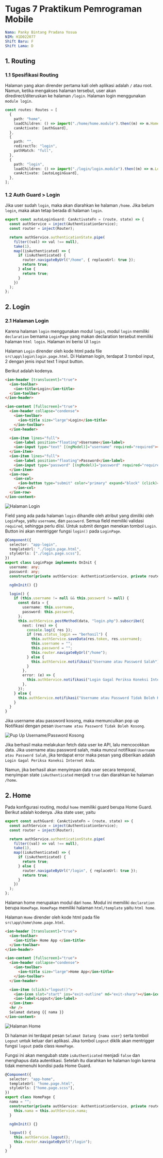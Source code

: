 # Tugas 7 Praktikum Pemrograman Mobile

```yml
Nama: Panky Bintang Pradana Yosua
NIM: H1D022077
Shift Baru: F
Shift Lama: D
```

## 1. Routing

### 1.1 Spesifikasi Routing

Halaman yang akan dirender pertama kali oleh aplikasi adalah `/` atau root. Namun, ketika mengakses halaman tersebut, user akan diredirect/diteruskan ke halaman `/login`. Halaman login menggunakan `module login`.

```ts
const routes: Routes = [
  {
    path: "home",
    loadChildren: () => import("./home/home.module").then((m) => m.HomePageModule),
    canActivate: [authGuard],
  },
  {
    path: "",
    redirectTo: "login",
    pathMatch: "full",
  },
  {
    path: "login",
    loadChildren: () => import("./login/login.module").then((m) => m.LoginPageModule),
    canActivate: [autoLoginGuard],
  },
];
```

### 1.2 Auth Guard > Login

Jika user sudah `login`, maka akan diarahkan ke halaman `/home`. Jika belum `login`, maka akan tetap berada di halaman `login`.

```ts
export const autoLoginGuard: CanActivateFn = (route, state) => {
  const authService = inject(AuthenticationService);
  const router = inject(Router);

  return authService.authenticationState.pipe(
    filter((val) => val !== null),
    take(1),
    map((isAuthenticated) => {
      if (isAuthenticated) {
        router.navigateByUrl("/home", { replaceUrl: true });
        return true;
      } else {
        return true;
      }
    })
  );
};
```

## 2. Login

### 2.1 Halaman Login

Karena halaman `login` menggunakan modul `login`, modul `login` memiliki `declaration` bernama `LoginPage` yang makan declaration tersebut memiliki halaman `html login`. Halaman ini berisi UI `login`

Halaman `Login` dirender oleh kode html pada file `src\app\login\login.page.html`. Di Halaman login, terdapat 3 tombol input, 2 dengan jenis input text 1 input button.

Berikut adalah kodenya.

```html
<ion-header [translucent]="true">
  <ion-toolbar>
    <ion-title>Login</ion-title>
  </ion-toolbar>
</ion-header>

<ion-content [fullscreen]="true">
  <ion-header collapse="condense">
    <ion-toolbar>
      <ion-title size="large">Login</ion-title>
    </ion-toolbar>
  </ion-header>

  <ion-item lines="full">
    <ion-label position="floating">Username</ion-label>
    <ion-input type="text" [(ngModel)]="username" required="required"></ion-input>
  </ion-item>
  <ion-item lines="full">
    <ion-label position="floating">Password</ion-label>
    <ion-input type="password" [(ngModel)]="password" required="required"></ion-input>
  </ion-item>
  <ion-row>
    <ion-col>
      <ion-button type="submit" color="primary" expand="block" (click)="login()">Login</ion-button>
    </ion-col>
  </ion-row>
</ion-content>
```

![Halaman Login](./snapshots/1_login.png)

Field yang ada pada halaman `login` dihandle oleh atribut yang dimiliki oleh `LoginPage`, yaitu `username`, dan `password`. Semua field memiliki validasi `required`, sehingga perlu diisi. Untuk submit dengan menekan tombol `Login`. Button ini akan mentrigger fungsi `login()` pada `LoginPage`.

```ts
@Component({
  selector: "app-login",
  templateUrl: "./login.page.html",
  styleUrls: ["./login.page.scss"],
})
export class LoginPage implements OnInit {
  username: any;
  password: any;
  constructor(private authService: AuthenticationService, private router: Router) {}

  ngOnInit() {}

  login() {
    if (this.username != null && this.password != null) {
      const data = {
        username: this.username,
        password: this.password,
      };
      this.authService.postMethod(data, "login.php").subscribe({
        next: (res) => {
          console.log({ res });
          if (res.status_login == "berhasil") {
            this.authService.saveData(res.token, res.username);
            this.username = "";
            this.password = "";
            this.router.navigateByUrl("/home");
          } else {
            this.authService.notifikasi("Username atau Password Salah");
          }
        },
        error: (e) => {
          this.authService.notifikasi("Login Gagal Periksa Koneksi Internet Anda");
        },
      });
    } else {
      this.authService.notifikasi("Username atau Password Tidak Boleh Kosong");
    }
  }
}
```

Jika username atau password kosong, maka memunculkan pop up Notifikasi dengan pesan `Username atau Password Tidak Boleh Kosong`.

![Pup Up Username/Password Kosong](./snapshots/username_password_kosong.png)

Jika berhasil maka melakukan fetch data user ke API, lalu mencocokkan data. Jika username atau password salah, maka muncul notifikasi `Username atau Password Salah`, jika terdapat error maka pesan yang diberikan adalah `Login Gagal Periksa Koneksi Internet Anda`.

Namun, jika berhasil akan menyimpan data user secara temporal, menyimpan state `isAuthenticated` menjadi `true` dan diarahkan ke halaman `/home`.

## 2. Home

Pada konfigurasi routing, modul `home` memiliki guard berupa Home Guard. Berikut adalah kodenya. Jika state user, yaitu

```ts
export const authGuard: CanActivateFn = (route, state) => {
  const authService = inject(AuthenticationService);
  const router = inject(Router);

  return authService.authenticationState.pipe(
    filter((val) => val !== null),
    take(1),
    map((isAuthenticated) => {
      if (isAuthenticated) {
        return true;
      } else {
        router.navigateByUrl("/login", { replaceUrl: true });
        return true;
      }
    })
  );
};
```

Halaman home merupakan modul dari `home`. Modul ini memiliki `declaration` berupa `HomePage`. `HomePage` memiliki halaman `html/template` yaitu `html home`.

Halaman `Home` dirender oleh kode html pada file `src\app\home\home.page.html`.

```html
<ion-header [translucent]="true">
  <ion-toolbar>
    <ion-title> Home App </ion-title>
  </ion-toolbar>
</ion-header>

<ion-content [fullscreen]="true">
  <ion-header collapse="condense">
    <ion-toolbar>
      <ion-title size="large">Home App</ion-title>
    </ion-toolbar>
  </ion-header>

  <ion-item (click)="logout()">
    <ion-icon slot="start" ios="exit-outline" md="exit-sharp"></ion-icon>
    <ion-label>Logout</ion-label>
  </ion-item>
  <hr />
  Selamat datang {{ nama }}
</ion-content>
```

![Halaman Home](./snapshots/2_homepage.png)

Di halaman ini terdapat pesan `Selamat Datang {nama user}` serta tombol `Logout` untuk keluar dari aplikasi. Jika tombol `Logout` diklik akan mentrigger fungsi `logout` pada class `HomePage`.

Fungsi ini akan mengubah state `isAuthenticated` menjadi `false` dan menghapus data autentikasi. Setelah itu diarahkan ke halaman login karena tidak memenuhi kondisi pada Home Guard.

```ts
@Component({
  selector: "app-home",
  templateUrl: "home.page.html",
  styleUrls: ["home.page.scss"],
})
export class HomePage {
  nama = "";
  constructor(private authService: AuthenticationService, private router: Router) {
    this.nama = this.authService.nama;
  }

  ngOnInit() {}

  logout() {
    this.authService.logout();
    this.router.navigateByUrl("/login");
  }
}
```
